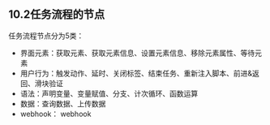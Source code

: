 ## 10.2任务流程的节点

任务流程节点分为5类：

* 界面元素：获取元素、获取元素信息、设置元素信息、移除元素属性、等待元素
* 用户行为：触发动作、延时、关闭标签、结束任务、重新注入脚本、前进&返回、滑块验证
* 语法：声明变量、变量赋值、分支、计次循环、函数运算
* 数据：查询数据、上传数据
* webhook： webhook